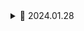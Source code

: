 <details>
<summary>📅 2024.01.28</summary>

<h1>Folder 구조 만들기</h1>

<h2>FRONT</h2>

**FRONT 폴더에서 해야함!!**

- Vite을 이용한 리액트 생성
  - `cd FE`
  - `npm init vite`
    - project name : `shoppingmall`
    - select a framework : `React`
    - select a variant : `Javascript`
  - `npm install` (node_modules 설치 확인)
  - `npm run dev` (port에서 웹 확인)

```
└─src
    ├─assets
    ├─components
    │   ├─NotAuthRoutes.jsx
    │   └─ProtectedRoutes.jsx
    ├─hooks
    ├─layout
    │   ├─Footer
    │   │   └─index.jsx
    │   └─NavBar
    │       ├─Sections
    │       │   └─NavItem.jsx
    │       └─index.jsx
    ├─pages
    │   ├─LandingPage
    │   │   └─index.jsx
    │   ├─LoginPage
    │   │   └─index.jsx
    │   └─RegisterPage
    │       └─index.jsx
    ├─store
    │   ├─index.js
    │   ├─thunkFunction.js
    │   └─userSlice.js
    └─utils
        └─axios.js
```

<h1>Vite ESlint 설정하기</h1>

`npm install -D vite-plugin-eslint eslint eslint-config-react-app`

- eslint plugin 적용하기
- `vite.config.js`

  - `import eslint from 'vite-plugin-eslint'`
  - `plugins: [react(), eslint()],` : `eslint()` 추가

- ## src/.eslintrc 파일 추가
  ```
  {
      "extends" : [
          "react-app"
      ]
  }
  ```

<h1>Tailwind CSS</h1>

- VSCode 확장프로그램 -> Tailwind CSS IntelliSense 설치

<h2>Tailwind</h2>

- HTML 안에서 CSS 스타일을 만들 수 있게 해주는 CSS 프레임 워크

- Tailwind CSS는 부트스트랩과 비슷하게 m-1, flex 와 같이 미리 세팅된 Utility Class 를 활용하는 방식으로 HTML 에서 스타일이 가능하다.
  - 빠른 스타일링 작업이 가능
  - class 혹은 id 명을 작성하기 위한 고생을 하지 않아도된다.
  - Utilty Class가 익숙해지는 시간이 필요할 수 있지만 IntelliSense 플러그인이 제공돼서 금방 익숙해진다.

https://tailwindcss.com/ 꼭 들어가서 확인하길 바란다..!

https://github.com/JEONGSUJONG/readme-main/assets/142254876/c379482f-b15d-4b12-a98d-16b5ffd8fcce .GIF

<h2>TailwindCSS 설정하기</h2>

https://tailwindcss.com/docs/guides/vite

- `npm install -D postcss autoprefixer tailwind` 혹은 `npm install tailwindcss --save-dev` 나는 전자의 방법이 안돼서 후자로 하니까 된다..!
- `npx tailwindcss init -p`

  - postcss.config.js , tailwind.config.js 파일 설치 확인!

- tailwind.config.js

```javascript
content: [
    "./index.html",
    "./src/**/*.{js,ts,jsx,tsx}",
],
```

- index.css

```css
@tailwind base;
@tailwind components;
@tailwind utilities;
```

Tailwind 준비 끝

```jsx
import "./App.css";
function App() {
  return (
    <div className="App">
      <h1 className="text-3xl font-bold underline">
        Hello World!
      </h1>
    </div>
  );
}
export default App;
```
- test해서 확인하길 바람

<img alt="image" src="https://github.com/JEONGSUJONG/readme-main/assets/142254876/0dc38be4-e4fa-4c69-895b-86313ddcf842">

<h1>React Router Dom</h1>

- React Router DOM 을 사용하면 웹 앱에서 동적 라우팅을 구현할 수 있습니다. 라우팅이 실행 중인 웹 외부의 구성에서 처리되는 기존 라우팅 아키텍쳐와 달리 React Router DOM은 웹 및 플랫폼의 요구 사항에 따라 컴포넌트 기반 라이팅을 용이하게 한다.

<h2>Single Page Application</h2>

- React는 SPA 이기 때문에 하나의 index.html 탬플릿 파일을 가지고 있다. 하나의 템플릿에 자바스크립트를 이용해서 다른 컴포넌트를 이 index.html 템플릿에 넣으므로 페이지를 변경해주게 된다.
- 이 때 React Router DOM 라이브러리가 새 컴포넌트로 라우팅/탐색을 하고 렌더링 하는데 도움이 된다.

<img alt="image" src="https://github.com/JEONGSUJONG/readme-main/assets/142254876/dffa9a45-a2a7-44f7-85d5-f6556c9bc840">

<h2>React Router 설정하기</h2>

- 앱 어디서나 React Router를 사용할 수 있도록 하기 위해 src 폴더에서 index.js 파일에 React-Router-DOM에 있는 BrowserRouter를 가져와 루트 구성 요소를 래핑한다.

<h3>BrowserRouter로 루트 컴포넌트 감싸기</h3>

```jsx
ReactDOM.render (
    <React.StrictMode>
        <App />
    </React.StrictMode>
    document.getElementById('root')
);
```

```jsx
import { BrowserRouter } from 'react-router-dom';

ReactDOM.render (
    <BrowserRouter>
        <App />
    </BrowserRouter>
    document.getElementById('root')
);
```

<h4>중첩 라우팅</h4>

- 복잡한 레이아웃 코드를 어지럽히지 않고 url 세그먼트에 연결시킬 수 있다.

```jsx
<BrowserRouter>
    <Routes>
        <Route path="/" element={ <App /> }>
        { /* App 컴포넌트에 Header Footer를 Layout */ }
            <Route index element={ <Home /> }>
            { /* "/" 경로의 Home 컴포넌트 */ }
            <Route path="teams" element={ <Teams /> }>
            { /* "/teams" 경로의 Teams 컴포넌트 */ }
                <Route index element={ <LeagueStanding /> }>
                { /* "/teams" 경로의 LeagueStainding 컴포넌트 */ }
                <Route path=":teamId" element={ <Team /> }>
                <Route path="new" element={ <NewTeamForm /> }>
            </Route>
        </Route>
    </Routes>
</BrowserRouter>
```


<h4>Outlet</h4>

- 자식 경로 요소를 렌더링하려면 부모 경로 요소에 `<Outlet />`을 사용해야 한다.
- 하위 경로가 렌더링될 때 중첩된 UI가 표시될 수 있다 (Header, Footer)

```jsx
function App() {
    return (
        <div>
            <h1>Welcome to the app</h1>
            <nav>
                <Link to="/">Home</Link>
                <Link to="/teams">Teams</Link>
            </nav>
            <div className="content">
                <Outlet />
            </div>
        </div>
    )
}
```


<h3>여러 컴포넌트 생성 및 라우트 정의</h3>

```jsx
function App() {
    return (
        <div className="App">
            <Routes>
                <Route path="/" element={ <Home /> } />
                <Route path="/about" element={ <About /> } />
                <Route path="/contact" element={ <Contact /> } />
            </Routes>
        </div>
    )
}
```

- Routes : 앱에서 생성될 모든 개별 경로에 대한 컨테이너/상위 영역
    - Route로 생성된 자식 컴포넌트 중 매칭되는 첫번째 Route를 렌더링

- Route : 단일 경로를 만드는 데 사용
    - `path` : 원하는 컴포넌트의 url 지정
    - `element` : 경로에 맞게 렌더링 되어야 하는 컴포넌트 지정

<h3>Link</h3>

```jsx
import { Link } from "react-router-dom";

function Home() {
    return (
        <div>
            <h1>HomePage</h1>
            <Link to="about">Showing About Page</Link>
            <Link to="contact">Showing Contact Page</Link>
        </div>
    )
}

export default Home;
```

- Link 구성 요소는 HTML의 앵커 요소(`<a />`)와 유사
    - to 경로는 사용자를 데려가는 경로로 지정
- 앱 구성 요소에 나열된 경로 이름을 생성했기 때문에 링크를 클릭하면 경로를 살펴보고 해당 경로 이름으로 구성 요소를 렌더링


<h1>React Router Dom 적용하기</h1>

- `npm install react-router-dom`

- main.jsx

```jsx
ReactDOM.createRoot(document.getElementById("root")).render(
  <BrowserRouter>
    <App />
  </BrowserRouter>
);
```

- App.jsx

```jsx
function Layout() {
  return (
    <div>
      <Navbar />
      <main>
        <Outlet />
      </main>
      <Footer />
    </div>
  );
}

function App() {
  return (
    <Routes>
      <Route path="/" element={<Layout />}>
        <Route index element={<LadingPage />} />
        <Route path="/login" element={<LoginPage />} />
        <Route path="/register" element={<RegisterPage />} />
      </Route>
    </Routes>
  );
}
```

</details>
